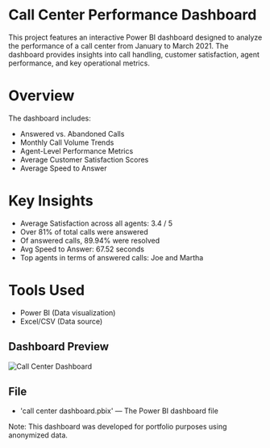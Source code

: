 # Call Center Performance Dashboard

This project features an interactive Power BI dashboard designed to analyze the performance of a call center from January to March 2021. The dashboard provides insights into call handling, customer satisfaction, agent performance, and key operational metrics.

# Overview

The dashboard includes:

-  Answered vs. Abandoned Calls
-  Monthly Call Volume Trends
- Agent-Level Performance Metrics
- Average Customer Satisfaction Scores
- Average Speed to Answer

# Key Insights

- Average Satisfaction across all agents: 3.4 / 5
- Over 81% of total calls were answered
- Of answered calls, 89.94% were resolved
- Avg Speed to Answer: 67.52 seconds
- Top agents in terms of answered calls: Joe and Martha

# Tools Used

- Power BI (Data visualization)
- Excel/CSV (Data source)

##  Dashboard Preview

![Call Center Dashboard](call_center.PNG)

## File

- 'call center dashboard.pbix' — The Power BI dashboard file


Note: This dashboard was developed for portfolio purposes using anonymized data.

